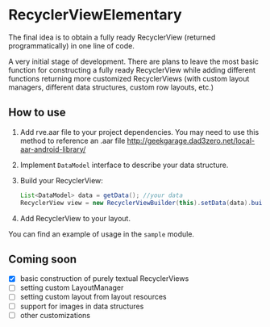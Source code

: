 # RecyclerViewElementary
The final idea is to obtain a fully ready RecyclerView (returned programmatically) in one line of code.

A very initial stage of development. There are plans to leave the most basic function for constructing a fully ready RecyclerView while adding different functions returning more customized RecyclerViews (with custom layout managers, different data structures, custom row layouts, etc.)

## How to use
1. Add rve.aar file to your project dependencies.
You may need to use this method to reference an .aar file http://geekgarage.dad3zero.net/local-aar-android-library/
2. Implement `DataModel` interface to describe your data structure.
3. Build your RecyclerView:

    ```java
    List<DataModel> data = getData(); //your data
    RecyclerView view = new RecyclerViewBuilder(this).setData(data).build();
    ```

4. Add RecyclerView to your layout.

You can find an example of usage in the `sample` module.

## Coming soon
- [x] basic construction of purely textual RecyclerViews
- [ ] setting custom LayoutManager
- [ ] setting custom layout from layout resources
- [ ] support for images in data structures
- [ ] other customizations
